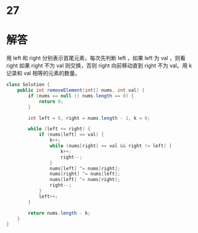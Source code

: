 27  
===

# 解答

用 left 和 right 分别表示首尾元素，每次先判断 left ，如果 left 为 val ，则看 right 如果 right 不为 val 则交换，否则 right 向前移动直到 right 不为 val。用 k 记录和 val 相等的元素的数量。  

```java
class Solution {
    public int removeElement(int[] nums, int val) {
        if (nums == null || nums.length == 0) {
            return 0;
        }

        int left = 0, right = nums.length - 1, k = 0;

        while (left <= right) {
            if (nums[left] == val) {
                k++;
                while (nums[right] == val && right != left) {
                    k++;
                    right--;
                }
                nums[left] ^= nums[right];
                nums[right] ^= nums[left];
                nums[left] ^= nums[right];
                right--;
            }
            left++;
        }

        return nums.length - k;
    }
}
```

